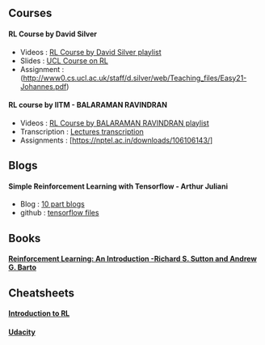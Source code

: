 ## Courses

#### RL Course by David Silver
* Videos : [RL Course by David Silver playlist](https://www.youtube.com/watch?v=2pWv7GOvuf0&list=PLqYmG7hTraZDM-OYHWgPebj2MfCFzFObQ)
* Slides : [UCL Course on RL](http://www0.cs.ucl.ac.uk/staff/d.silver/web/Teaching.html)
* Assignment : (http://www0.cs.ucl.ac.uk/staff/d.silver/web/Teaching_files/Easy21-Johannes.pdf)

#### RL course by IITM - BALARAMAN RAVINDRAN
* Videos : [RL Course by BALARAMAN RAVINDRAN playlist](https://www.youtube.com/playlist?list=PLuWx2S0SyaDctJtVKHhmjYACmHZ3nX9ew)
* Transcription : [Lectures transcription](https://nptel.ac.in/courses/nptel_download.php?subjectid=106106143)
* Assignments : [https://nptel.ac.in/downloads/106106143/]

## Blogs

#### Simple Reinforcement Learning with Tensorflow - Arthur Juliani
* Blog : [10 part blogs](https://medium.com/emergent-future/simple-reinforcement-learning-with-tensorflow-part-0-q-learning-with-tables-and-neural-networks-d195264329d0)
* github : [tensorflow files](https://github.com/awjuliani/DeepRL-Agents)

## Books

#### [Reinforcement Learning: An Introduction -Richard S. Sutton and Andrew G. Barto](https://web.stanford.edu/class/psych209/Readings/SuttonBartoIPRLBook2ndEd.pdf)

## Cheatsheets

#### [Introduction to RL](https://github.com/FrancescoSaverioZuppichini/Reinforcement-Learning-Cheat-Sheet/blob/master/rl_cheatsheet.pdf)
#### [Udacity](https://github.com/udacity/deep-reinforcement-learning/blob/master/cheatsheet/cheatsheet.pdf)